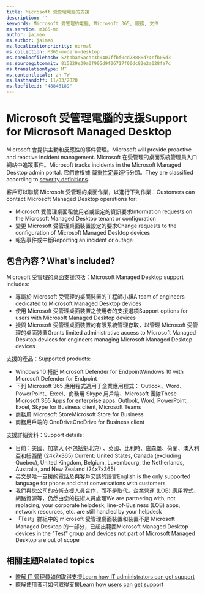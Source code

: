 ```yaml
---
title: Microsoft 受管理電腦的支援
description: ''
keywords: Microsoft 受管理的電腦, Microsoft 365, 服務, 文件
ms.service: m365-md
author: jaimeo
ms.author: jaimeo
ms.localizationpriority: normal
ms.collection: M365-modern-desktop
ms.openlocfilehash: 52bbbad5acac3b0407ffbf0cd78888d74cfb05d3
ms.sourcegitcommit: 815229e39a0f905d9f06717f00dc82e2a028fa7c
ms.translationtype: MT
ms.contentlocale: zh-TW
ms.lasthandoff: 11/03/2020
ms.locfileid: "48846189"
---
```

# <a name="support-for-microsoft-managed-desktop"></a><span data-ttu-id="61d10-103">Microsoft 受管理電腦的支援</span><span class="sxs-lookup"><span data-stu-id="61d10-103">Support for Microsoft Managed Desktop</span></span>

<span data-ttu-id="61d10-104">Microsoft 會提供主動和反應性的事件管理。</span><span class="sxs-lookup"><span data-stu-id="61d10-104">Microsoft will provide proactive and reactive incident management.</span></span> <span data-ttu-id="61d10-105">Microsoft 在受管理的桌面系統管理員入口網站中追蹤事件。</span><span class="sxs-lookup"><span data-stu-id="61d10-105">Microsoft tracks incidents in the Microsoft Managed Desktop admin portal.</span></span> <span data-ttu-id="61d10-106">它們會根據 [嚴重性定義](../working-with-managed-desktop/admin-support.md#sev)進行分類。</span><span class="sxs-lookup"><span data-stu-id="61d10-106">They are classified according to [severity definitions](../working-with-managed-desktop/admin-support.md#sev).</span></span>

<span data-ttu-id="61d10-107">客戶可以聯繫 Microsoft 受管理的桌面作業，以進行下列作業：</span><span class="sxs-lookup"><span data-stu-id="61d10-107">Customers can contact Microsoft Managed Desktop operations for:</span></span>
- <span data-ttu-id="61d10-108">Microsoft 受管理桌面租使用者或設定的資訊要求</span><span class="sxs-lookup"><span data-stu-id="61d10-108">Information requests on the Microsoft Managed Desktop tenant or configuration</span></span>
- <span data-ttu-id="61d10-109">變更 Microsoft 受管理桌面裝置設定的要求</span><span class="sxs-lookup"><span data-stu-id="61d10-109">Change requests to the configuration of Microsoft Managed Desktop devices</span></span>
- <span data-ttu-id="61d10-110">報告事件或中斷</span><span class="sxs-lookup"><span data-stu-id="61d10-110">Reporting an incident or outage</span></span>

## <a name="whats-included"></a><span data-ttu-id="61d10-111">包含內容？</span><span class="sxs-lookup"><span data-stu-id="61d10-111">What's included?</span></span>

<span data-ttu-id="61d10-112">Microsoft 受管理的桌面支援包括：</span><span class="sxs-lookup"><span data-stu-id="61d10-112">Microsoft Managed Desktop support includes:</span></span>

- <span data-ttu-id="61d10-113">專屬於 Microsoft 受管理的桌面裝置的工程師小組</span><span class="sxs-lookup"><span data-stu-id="61d10-113">A team of engineers dedicated to Microsoft Managed Desktop devices</span></span>
- <span data-ttu-id="61d10-114">使用 Microsoft 受管理桌面裝置之使用者的支援選項</span><span class="sxs-lookup"><span data-stu-id="61d10-114">Support options for users with Microsoft Managed Desktop devices</span></span>
- <span data-ttu-id="61d10-115">授與 Microsoft 受管理桌面裝置的有限系統管理存取，以管理 Microsoft 受管理的桌面裝置</span><span class="sxs-lookup"><span data-stu-id="61d10-115">Grants limited administrative access to Microsoft Managed Desktop devices for engineers managing Microsoft Managed Desktop devices</span></span> 

<span data-ttu-id="61d10-116">支援的產品：</span><span class="sxs-lookup"><span data-stu-id="61d10-116">Supported products:</span></span>

- <span data-ttu-id="61d10-117">Windows 10 搭配 Microsoft Defender for Endpoint</span><span class="sxs-lookup"><span data-stu-id="61d10-117">Windows 10 with Microsoft Defender for Endpoint</span></span>
- <span data-ttu-id="61d10-118">下列 Microsoft 365 應用程式適用于企業應用程式： Outlook、Word、PowerPoint、Excel、商務用 Skype 用戶端、Microsoft 團隊</span><span class="sxs-lookup"><span data-stu-id="61d10-118">These Microsoft 365 Apps for enterprise apps: Outlook, Word, PowerPoint, Excel, Skype for Business client, Microsoft Teams</span></span> 
- <span data-ttu-id="61d10-119">商務用 Microsoft Store</span><span class="sxs-lookup"><span data-stu-id="61d10-119">Microsoft Store for Business</span></span> 
- <span data-ttu-id="61d10-120">商務用戶端的 OneDrive</span><span class="sxs-lookup"><span data-stu-id="61d10-120">OneDrive for Business client</span></span> 

<span data-ttu-id="61d10-121">支援詳細資料：</span><span class="sxs-lookup"><span data-stu-id="61d10-121">Support details:</span></span>

- <span data-ttu-id="61d10-122">目前：美國、加拿大 (不包括魁北克) 、英國、比利時、盧森堡、荷蘭、澳大利亞和紐西蘭 (24x7x365) </span><span class="sxs-lookup"><span data-stu-id="61d10-122">Current: United States, Canada (excluding Quebec), United Kingdom, Belgium, Luxembourg, the Netherlands, Australia, and New Zealand (24x7x365)</span></span> 
- <span data-ttu-id="61d10-123">英文是唯一支援的電話及與客戶交談的語言</span><span class="sxs-lookup"><span data-stu-id="61d10-123">English is the only supported language for phone and chat conversations with customers</span></span> 
- <span data-ttu-id="61d10-124">我們與您公司的技術支援人員合作，而不是取代。企業營運 (LOB) 應用程式、網路資源等，仍然由您的技術人員處理</span><span class="sxs-lookup"><span data-stu-id="61d10-124">We are partnering with, not replacing, your corporate helpdesk; line-of-Business (LOB) apps, network resources, etc. are still handled by your helpdesk</span></span> 
- <span data-ttu-id="61d10-125">「Test」群組中的 microsoft 受管理桌面裝置和裝置不是 Microsoft Managed Desktop 的一部分，已超出範圍</span><span class="sxs-lookup"><span data-stu-id="61d10-125">Microsoft Managed Desktop devices in the "Test" group and devices not part of Microsoft Managed Desktop are out of scope</span></span> 


## <a name="related-topics"></a><span data-ttu-id="61d10-126">相關主題</span><span class="sxs-lookup"><span data-stu-id="61d10-126">Related topics</span></span>

- [<span data-ttu-id="61d10-127">瞭解 IT 管理員如何取得支援</span><span class="sxs-lookup"><span data-stu-id="61d10-127">Learn how IT administrators can get support</span></span>](../working-with-managed-desktop/admin-support.md)
- [<span data-ttu-id="61d10-128">瞭解使用者可如何取得支援</span><span class="sxs-lookup"><span data-stu-id="61d10-128">Learn how users can get support</span></span>](../working-with-managed-desktop/end-user-support.md)
